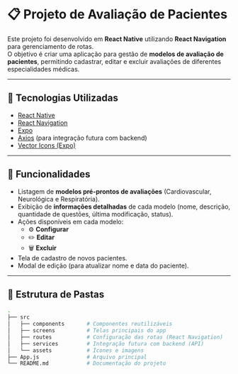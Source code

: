 # 📋 Projeto de Avaliação de Pacientes

Este projeto foi desenvolvido em **React Native** utilizando **React Navigation** para gerenciamento de rotas.  
O objetivo é criar uma aplicação para gestão de **modelos de avaliação de pacientes**, permitindo cadastrar, editar e excluir avaliações de diferentes especialidades médicas.

---

## 🚀 Tecnologias Utilizadas

- [React Native](https://reactnative.dev/)  
- [React Navigation](https://reactnavigation.org/)  
- [Expo](https://expo.dev/)  
- [Axios](https://axios-http.com/) (para integração futura com backend)  
- [Vector Icons (Expo)](https://icons.expo.fyi/)  

---

## 📱 Funcionalidades

- Listagem de **modelos pré-prontos de avaliações** (Cardiovascular, Neurológica e Respiratória).  
- Exibição de **informações detalhadas** de cada modelo (nome, descrição, quantidade de questões, última modificação, status).  
- Ações disponíveis em cada modelo:
  - ⚙️ **Configurar**
  - ✏️ **Editar**
  - 🗑️ **Excluir**
- Tela de cadastro de novos pacientes.  
- Modal de edição (para atualizar nome e data do paciente).  

---

## 📂 Estrutura de Pastas

```bash
.
├── src
│   ├── components       # Componentes reutilizáveis
│   ├── screens          # Telas principais do app
│   ├── routes           # Configuração das rotas (React Navigation)
│   ├── services         # Integração futura com backend (API)
│   └── assets           # Ícones e imagens
├── App.js               # Arquivo principal
└── README.md            # Documentação do projeto
